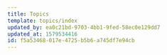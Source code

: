 ```yaml
---
title: Topics
template: topics/index
updated_by: ea0c21bd-9703-4bb1-9fed-58ec0e129dd7
updated_at: 1579534416
id: f5a53468-017e-4725-b5b6-a745df7e94cb
---
```

